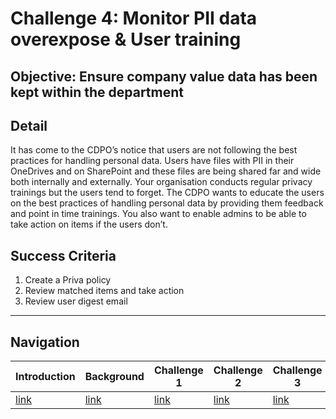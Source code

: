 # Challenge 4: Monitor PII data overexpose & User training

## Objective: Ensure company value data has been kept within the department

## Detail
It has come to the CDPO’s notice that users are not following the best practices for handling personal data. Users have files with PII in their OneDrives and on SharePoint and these files are being shared far and wide both internally and externally. Your organisation conducts regular privacy trainings but the users tend to forget. The CDPO wants to educate the users on the best practices of handling personal data by providing them feedback and point in time trainings. You also want to enable admins to be able to take action on items if the users don’t.

## Success Criteria
1. Create a Priva policy
1. Review matched items and take action
1. Review user digest email


<!-- Common Footer -->
___

## Navigation
  
Introduction | Background | Challenge 1 | Challenge 2 | Challenge 3 | Challenge 4 | Challenge 5 | Summmary
------------ | ---------- | ----------- | ----------- | ----------- | ----------- | ----------- | ---------- 
[link](Intro.html) | [link](Background.html) |  [link](Challenge1.html) | [link](Challenge2.html) | [link](Challenge3.html) | [link](Challenge4.html) | [link](Challenge5.html) | [link](Summary.html)
  
